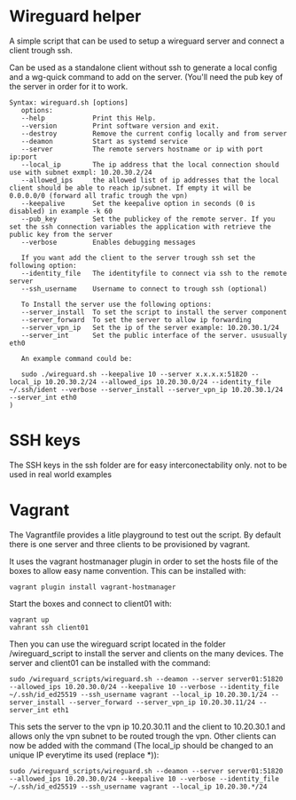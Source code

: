 # Wireguard helper

A simple script that can be used to setup a wireguard server and connect a client trough ssh.

Can be used as a standalone client without ssh to generate a local config and a wg-quick command to add on the server. (You'll need the pub key of the server in order for it to work.

```
Syntax: wireguard.sh [options]
   options:
   --help            Print this Help.
   --version         Print software version and exit.
   --destroy         Remove the current config locally and from server
   --deamon          Start as systemd service
   --server          The remote servers hostname or ip with port ip:port
   --local_ip        The ip address that the local connection should use with subnet exmpl: 10.20.30.2/24
   --allowed_ips     the allowed list of ip addresses that the local client should be able to reach ip/subnet. If empty it will be 0.0.0.0/0 (forward all trafic trough the vpn)
   --keepalive       Set the keepalive option in seconds (0 is disabled) in example -k 60
   --pub_key         Set the publickey of the remote server. If you set the ssh connection variables the application with retrieve the public key from the server
   --verbose         Enables debugging messages
   
   If you want add the client to the server trough ssh set the following option:
   --identity_file   The identityfile to connect via ssh to the remote server
   --ssh_username    Username to connect to trough ssh (optional)
   
   To Install the server use the following options:
   --server_install  To set the script to install the server component
   --server_forward  To set the server to allow ip forwarding
   --server_vpn_ip   Set the ip of the server example: 10.20.30.1/24
   --server_int      Set the public interface of the server. ususually eth0
   
   An example command could be:
   
   sudo ./wireguard.sh --keepalive 10 --server x.x.x.x:51820 --local_ip 10.20.30.2/24 --allowed_ips 10.20.30.0/24 --identity_file ~/.ssh/ident --verbose --server_install --server_vpn_ip 10.20.30.1/24 --server_int eth0
)
```

# SSH keys
The SSH keys in the ssh folder are for easy interconectability only. not to be used in real world examples

# Vagrant
The Vagrantfile provides a litle playground to test out the script. 
By default there is one server and three clients to be provisioned by vagrant.

It uses the vagrant hostmanager plugin in order to set the hosts file of the boxes to allow easy name convention.
This can be installed with:
```
vagrant plugin install vagrant-hostmanager
```

Start the boxes and connect to client01 with:
```
vagrant up
vahrant ssh client01
```
Then you can use the wireguard script located in the folder /wireguard_script to install the server and clients on the many devices.
The server and client01 can be installed with the command:
```
sudo /wireguard_scripts/wireguard.sh --deamon --server server01:51820 --allowed_ips 10.20.30.0/24 --keepalive 10 --verbose --identity_file ~/.ssh/id_ed25519 --ssh_username vagrant --local_ip 10.20.30.1/24 --server_install --server_forward --server_vpn_ip 10.20.30.11/24 --server_int eth1
```
This sets the server to the vpn ip 10.20.30.11 and the client to 10.20.30.1 and allows only the vpn subnet to be routed trough the vpn. Other clients can now be added with the command (The local_ip should be changed to an unique IP everytime its used (replace *)):
```
sudo /wireguard_scripts/wireguard.sh --deamon --server server01:51820 --allowed_ips 10.20.30.0/24 --keepalive 10 --verbose --identity_file ~/.ssh/id_ed25519 --ssh_username vagrant --local_ip 10.20.30.*/24
```

